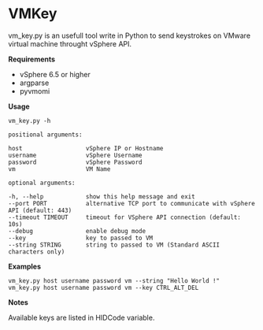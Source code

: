 # VMKey
vm_key.py is an usefull tool write in Python to send keystrokes on VMware virtual machine throught vSphere API.

__Requirements__

- vSphere 6.5 or higher
- argparse
- pyvmomi

__Usage__

```
vm_key.py -h

positional arguments:

host                  vSphere IP or Hostname
username              vSphere Username
password              vSphere Password
vm                    VM Name

optional arguments:

-h, --help            show this help message and exit
--port PORT           alternative TCP port to communicate with vSphere API (default: 443)
--timeout TIMEOUT     timeout for VSphere API connection (default: 10s)
--debug               enable debug mode
--key                 key to passed to VM
--string STRING       string to passed to VM (Standard ASCII characters only)
```

__Examples__

```
vm_key.py host username password vm --string "Hello World !"
vm_key.py host username password vm --key CTRL_ALT_DEL
```

__Notes__

Available keys are listed in HIDCode variable.
